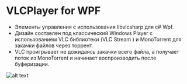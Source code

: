# VLCPlayer for WPF

- Элементы управления с использования libvlcsharp для c# Wpf.
- Дизайн составлен под классический Windows Player с использованием VLC библиотеки (VLC Stream ) и MonoTorrent для закачки файлов через торрент.
- VLC проигрывает не дожидаясь закачки всего файла, а получает поток из MonoTorrent и начинает воспроизводить после буферизации.

![alt text](https://i.ibb.co/RCcM0wD/Player-Torrent.png)
